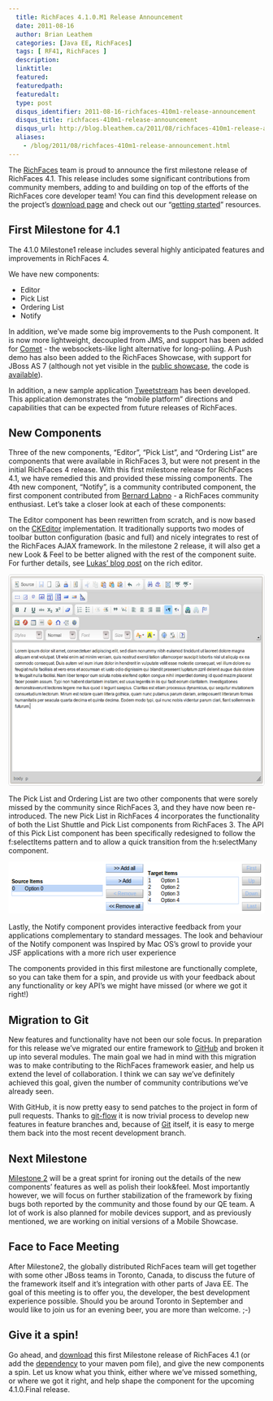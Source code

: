```yaml
---
  title: RichFaces 4.1.0.M1 Release Announcement
  date: 2011-08-16
  author: Brian Leathem
  categories: [Java EE, RichFaces]
  tags: [ RF41, RichFaces ]
  description:
  linktitle:
  featured:
  featuredpath:
  featuredalt:
  type: post
  disqus_identifier: 2011-08-16-richfaces-410m1-release-announcement
  disqus_title: richfaces-410m1-release-announcement
  disqus_url: http://blog.bleathem.ca/2011/08/richfaces-410m1-release-announcement.html
  aliases:
    - /blog/2011/08/richfaces-410m1-release-announcement.html
---
```


The <a href="http://richfaces.org/">RichFaces</a> team is proud to announce the first milestone release of RichFaces 4.1. This release includes some significant contributions from community members, adding to and building on top of the efforts of the RichFaces core developer team! You can find this development release on the project’s <a href="http://www.jboss.org/richfaces/download/milestones">download page</a> and check out our “<a href="http://community.jboss.org/wiki/GettingStartedWithRichFaces4x">getting started</a>” resources.

## First Milestone for 4.1

The 4.1.0 Milestone1 release includes several highly anticipated features and improvements in RichFaces 4.

We have new components:

* Editor
* Pick List
* Ordering List
* Notify

In addition, we’ve made some big improvements to the Push component.  It is now more lightweight, decoupled from JMS, and support has been added for <a href="http://en.wikipedia.org/wiki/Comet_%28programming%29">Comet</a> - the websockets-like light alternative for long-poliing.  A Push demo has also been added to the RichFaces Showcase, with support for JBoss AS 7 (although not yet visible in the <a href="http://richfaces.org/showcase">public showcase</a>, the code is <a href="https://github.com/richfaces/showcase/tree/master/src/main/webapp/richfaces/push">available</a>).

In addition, a new sample application <a href="https://github.com/richfaces/tweetstream">Tweetstream</a> has been developed.  This application demonstrates the “mobile platform” directions and capabilities that can be expected from future releases of RichFaces.

## New Components

Three of the new components, “Editor”, “Pick List”, and “Ordering List” are components that were available in RichFaces 3, but were not present in the initial RichFaces 4 release.  With this first milestone release for RichFaces 4.1, we have remedied this and provided these missing components.  The 4th new component, “Notify”, is a community contributed component, the first component contributed from <a href="http://community.jboss.org/people/blabno">Bernard Labno</a> - a RichFaces community enthusiast.  Let’s take a closer look at each of these components:

The Editor component has been rewritten from scratch, and is now based on the <a href="http://ckeditor.com/">CKEditor</a> implementation. It traditionally supports two modes of toolbar button configuration (basic and full) and nicely integrates to rest of the RichFaces AJAX  framework. In the milestone 2 release, it will also get a new Look & Feel to be better aligned with the rest of the component suite.  For further details, see <a href="http://rik-ansikter.blogspot.com/2011/08/editor-for-richfaces-41.html">Lukas’ blog post</a> on the rich editor.

<img height="416px;" src="/img/blog/2011-08-16-richfaces-410m1-release-announcement/2011-08-16-richfaces-410m1-release-announcement_1.png" width="606px;" />

The Pick List and Ordering List are two other components that were sorely missed by the community since RichFaces 3, and they have now been re-introduced.  The new Pick List in RichFaces 4 incorporates the functionality of both the List Shuttle and Pick List components from RichFaces 3. The API of this Pick List component has been specifically redesigned to follow the f:selectItems pattern and to allow a quick transition from the h:selectMany component.

<img height="102px;" src="/images/blog/2011-08-16-richfaces-410m1-release-announcement/2011-08-16-richfaces-410m1-release-announcement_2.png" width="568px;" />

Lastly, the Notify component provides interactive feedback from your applications complementary to standard messages.  The look and behaviour of the Notify component was Inspired by Mac OS’s growl to provide your JSF applications with a more rich user experience

The components provided in this first milestone are functionally complete, so you can take them for a spin, and provide us with your feedback about any functionality or key API’s we might have missed (or where we got it right!)

## Migration to Git

New features and functionality have not been our sole focus. In preparation for this release we’ve migrated our entire framework to <a href="https://github.com/richfaces">GitHub</a> and broken it up into several modules.  The main goal we had in mind with this migration was to make contributing to the RichFaces framework easier, and help us extend the level of collaboration.  I think we can say we’ve definitely achieved this goal, given the number of community contributions we’ve already seen.

With GitHub, it is now pretty easy to send patches to the project in form of pull requests. Thanks to <a href="http://nvie.com/posts/a-successful-git-branching-model/">git-flow</a> it is now trivial process to develop new features in feature branches and, because of <a href="http://git-scm.com/">Git</a> itself, it is easy to merge them back into the most recent development branch.

## Next Milestone

<a href="https://issues.jboss.org/browse/RF/fixforversion/12316708">Milestone 2</a> will be a great sprint for ironing out the details of the new components’ features as well as polish their look&feel.  Most importantly however, we will focus on further stabilization of the framework by fixing bugs both reported by the community and those found by our QE team. A lot of work is also planned for mobile devices support, and as previously mentioned, we are working on initial versions of a Mobile Showcase.

## Face to Face Meeting

After Milestone2, the globally distributed RichFaces team will get together with some other JBoss teams in Toronto, Canada,  to discuss the future of the framework itself and it’s integration with other parts of Java EE.  The goal of this meeting is to offer you, the developer, the best development experience possible. Should you be around Toronto in September and would like to join us for an evening beer, you are more than welcome. ;-)

## Give it a spin!

Go ahead, and <a href="http://www.jboss.org/richfaces/download/milestones">download</a> this first Milestone release of RichFaces 4.1 (or add the <a href="http://community.jboss.org/wiki/HowToAddRichFaces4xToMavenBasedProject">dependency</a> to your maven pom file), and give the new components a spin.  Let us know what you think, either where we’ve missed something, or where we got it right, and help shape the component for the upcoming 4.1.0.Final release.
